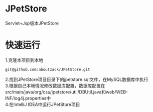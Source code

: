 # JPetStore
Servlet+Jsp版本JPetStore

# 快速运行  

1.克隆本项目到本地  

```
git@github.com:aboutzack/JPetStore.git
```  

2.找到JPetStore项目目录下的jpetstore.sql文件，在MySQL数据库中执行  
3.根据自己本地情况修改数据库配置，数据库配置在src/main/java/org/csu/jpetstore/util/DBUtil.java和web/WEB-INF/log4j.properties中  
4.在IntelliJ IDEA中运行JPetStore项目  